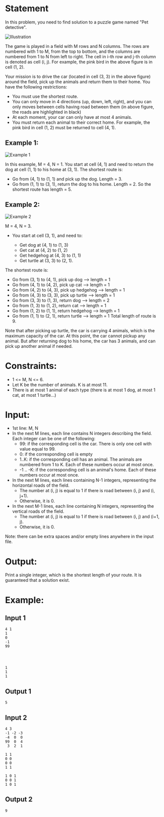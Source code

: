 # Statement

In this problem, you need to find solution to a puzzle game named "Pet detective".

![Illustration](./Pet_Detective_screen.jpg)

The game is played in a field with M rows and N columns. The rows are numbered with 1 to M, from the top to bottom, and the columns are numbered from 1 to N from left to right. The cell in i-th row and j-th column is denoted as cell (i, j). For example, the pink bird in the above figure is in cell (1, 2).

Your mission is to drive the car (located in cell (3, 3) in the above figure) around the field, pick up the animals and return them to their home. You have the following restrictions:

- You must use the shortest route.
- You can only move in 4 directions (up, down, left, right), and you can only moves between cells having road between them (in above figure, the roads are highlighted in black)
- At each moment, your car can only have at most 4 animals.
- You must return each animal to their correct home. For example, the pink bird in cell (1, 2) must be returned to cell (4, 1).

## Example 1:

![Example 1](./IMG_1582.PNG)

In this example, M = 4, N = 1. You start at cell (4, 1) and need to return the dog at cell (1, 1) to his home at (3, 1). The shortest route is:

- Go from (4, 1) to (1, 1) and pick up the dog. Length = 3.
- Go from (1, 1) to (3, 1), return the dog to his home. Length = 2.
So the shortest route has length = 5.

## Example 2:

![Example 2](./IMG_1589.PNG)

M = 4, N = 3.

- You start at cell (3, 1), and need to:

  - Get dog at (4, 1) to (1, 3)
  - Get cat at (4, 2) to (1, 2)
  - Get hedgehog at (4, 3) to (1, 1)
  - Get turtle at (3, 3) to (2, 1).

The shortest route is:

- Go from (3, 1) to (4, 1), pick up dog --> length = 1
- Go from (4, 1) to (4, 2), pick up cat --> length = 1
- Go from (4, 2) to (4, 3), pick up hedgehog --> length = 1
- Go from (4, 3) to (3, 3), pick up turtle --> length = 1
- Go from (3, 3) to (1, 3), return dog --> length = 2
- Go from (1, 3) to (1, 2), return cat --> length = 1
- Go from (1, 2) to (1, 1), return hedgehog --> length = 1
- Go from (1, 1) to (2, 1), return turtle --> length = 1
Total length of route is 9.

Note that after picking up turtle, the car is carrying 4 animals, which is the maximum capacity of the car. At this point, the car cannot pickup any animal. But after returning dog to his home, the car has 3 animals, and can pick up another animal if needed.

# Constraints:
- 1 <= M, N <= 6.
- Let K be the number of animals. K is at most 11.
- There is at most 1 animal of each type (there is at most 1 dog, at most 1 cat, at most 1 turtle...)

# Input:
- 1st line: M, N
- In the next M lines, each line contains N integers describing the field. Each integer can be one of the following:
  - 99: if the corresponding cell is the car. There is only one cell with value equal to 99.
  - 0: if the corresponding cell is empty
  - 1..K: if the corresponding cell has an animal. The animals are numbered from 1 to K. Each of these numbers occur at most once.
  - -1 .. -K: if the corresponding cell is an animal's home. Each of these numbers occur at most once.
- In the next M lines, each lines containing N-1 integers, representing the horizontal roads of the field.
  - The number at (i, j) is equal to 1 if there is road between (i, j) and (i, j+1).
  - Otherwise, it is 0.
- In the next M-1 lines, each line containing N integers, representing the vertical roads of the field.
  - The number at (i, j) is equal to 1 if there is road between (i, j) and (i+1, j).
  - Otherwise, it is 0.

Note: there can be extra spaces and/or empty lines anywhere in the input file.

# Output:
Print a single integer, which is the shortest length of your route. It is guaranteed that a solution exist.

# Example:
## Input 1
```
4 1
1
0
-1
99




1
1
1
```
## Output 1
```
5
```

## Input 2
```
4 3
-1 -2 -3
-4  0  0
99  0  4
 3  2  1

1 1
0 0
0 0
1 1

1 0 1
0 0 1
1 0 1
```

## Output 2
```
9
```
